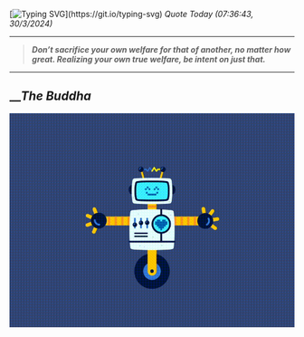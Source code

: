 [![Typing SVG](https://readme-typing-svg.herokuapp.com?font=Press+Start+2P&color=C2F784&size=35&width=900&height=100&lines=Hello+World%2C+I'm+Hung+!)](https://git.io/typing-svg) 
_Quote Today (07:36:43, 30/3/2024)_
___
>**_Don’t sacrifice your own welfare for that of another, no matter how great. Realizing your own true welfare, be intent on just that._**
___

## __**_The Buddha_**

![RobotDance](src/assets/images/robot-dancing-dribble.gif?style=center)
